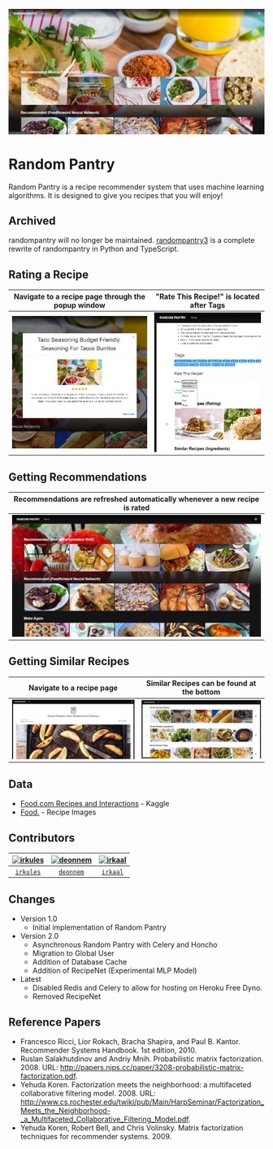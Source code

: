 ![randompantry](./randompantry.webp)

# Random Pantry

Random Pantry is a recipe recommender system that uses machine learning algorithms. It is designed to give you recipes that you will enjoy!

## Archived

randompantry will no longer be maintained. [randompantry3](https://github.com/irkaal/randompantry3) is a complete rewrite of randompantry in Python and TypeScript.

## Rating a Recipe

| Navigate to a recipe page through the popup window |  "Rate This Recipe!" is located after Tags |
| :-------------------------: | :-------------------------: |
| ![randompantry](./media/modal.png) | ![randompantry](./media/rate.png) |

## Getting Recommendations

| Recommendations are refreshed automatically whenever a new recipe is rated |
| :-------------------------: |
| ![randompantry](./media/recommendations.png) |

## Getting Similar Recipes

| Navigate to a recipe page | Similar Recipes can be found at the bottom |
| :------: | :----: |
| ![randompantry](./media/recipe-detail.png) | ![randompantry](./media/similar-recipes.png) |

## Data
* [Food.com Recipes and Interactions](https://www.kaggle.com/shuyangli94/food-com-recipes-and-user-interactions) - Kaggle
* [Food.](https://www.food.com/) - Recipe Images

## Contributors
| [![irkules](https://avatars0.githubusercontent.com/u/55762386?s=400&v=4)](https://github.com/irkules) | [![deonnem](https://avatars3.githubusercontent.com/u/42830094?s=460&v=4)](https://github.com/deonnem) | [![irkaal](https://avatars0.githubusercontent.com/u/45277297?s=460&u=655fe8d05bb92cf2bad01027b304227e724a154b&v=4)](https://github.com/irkaal) |
| :-: | :-: | :-: |
| [`irkules`](http://github.com/irkules) | [`deonnem`](http://github.com/deonnem) | [`irkaal`](http://github.com/irkaal) |

## Changes
- Version 1.0
    - Initial implementation of Random Pantry
- Version 2.0
    - Asynchronous Random Pantry with Celery and Honcho
    - Migration to Global User
    - Addition of Database Cache
    - Addition of RecipeNet (Experimental MLP Model)
- Latest
    - Disabled Redis and Celery to allow for hosting on Heroku Free Dyno.
    - Removed RecipeNet

## Reference Papers
- Francesco Ricci, Lior Rokach, Bracha Shapira, and Paul B. Kantor. Recommender Systems Handbook. 1st edition, 2010.
- Ruslan Salakhutdinov and Andriy Mnih. Probabilistic matrix factorization. 2008. URL: http://papers.nips.cc/paper/3208-probabilistic-matrix-factorization.pdf.
- Yehuda Koren. Factorization meets the neighborhood: a multifaceted collaborative filtering model. 2008. URL: http://www.cs.rochester.edu/twiki/pub/Main/HarpSeminar/Factorization_Meets_the_Neighborhood-_a_Multifaceted_Collaborative_Filtering_Model.pdf.
- Yehuda Koren, Robert Bell, and Chris Volinsky. Matrix factorization techniques for recommender systems. 2009.
